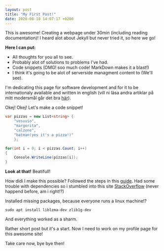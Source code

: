 ```yaml
---
layout: post
title: "My First Post!"
date: 2020-08-18 14:07:17 +0200
---
```

This is awesome! Creating a webpage under 30min (including reading documentation)! I heard alot about Jekyll but never tried it, so here we go!

**Here I can put:**
* All thoughts for you all to see.
* Probably alot of solutions to problems I've had.
* Code snippets (OMG! soo much code! MarkDown makes it a blast!) 
* I think it's going to be alot of serverside managment content to (We'll see).

I'm dedicating this page for software development and for it to be internationaly available and written in english (vill ni läsa andra artiklar på mitt modersmål går det bra [här]({{site.web_site}})).

Okej! Okej! Let's make a code snippet!

```csharp
var pizzas = new List<string> {
    "vesuvio", 
    "margerita", 
    "calzone", 
    "batman(yes it's a pizza!)"
    };

for(int i = 0; i < pizzas.Count; i++) 
{
    Console.WriteLine(pizzas[i]);
}
```

**Look at that!** Beatifull!

How didi I make this possible? Followed the steps in this [guide](https://docs.github.com/en/github/working-with-github-pages/setting-up-a-github-pages-site-with-jekyll). Had some trouble with dependencies so i stumbled into this site [StackOverflow](https://stackoverflow.com/questions/9725679/an-error-occurred-while-installing-nokogiri-1-5-2) (never happend before, am i right!?) 

Installed missing packages, because everyone runs a linux machine!?
```shell
sudo apt install liblzma-dev zlib1g-dev
```

And everything worked as a sharm.

Rather short post but it's a start. Now I need to work on my profile page for this awesome site!

Take care now, bye bye then!